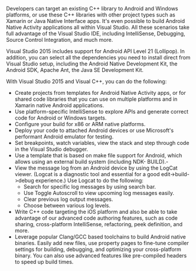 <properties
    pageTitle="Visual C++"
    description="Visual Studio 2015 adds new capabilities that enable Visual C++ developers to build cross-platform mobile code that runs on Android, iOS, and Windows, all from a shared code base."
    slug="crossplatmobile"
    order="200"    
    keywords="visual studio, vs2015, vs, visualstudio, cross-platform, mobile apps, iOS, Android, Windows Phone, C++"
/>

Developers can target an existing C++ library to Android and Windows platforms, or use these C++ libraries with other project types such as Xamarin or Java Native Interface apps. It's even possible to build Android Native Activity applications all within Visual Studio. All these scenarios take full advantage of the Visual Studio IDE, including IntelliSense, Debugging, Source Control Integration, and much more.

Visual Studio 2015 includes support for Android API Level 21 (Lollipop). In addition, you can select all the dependencies you need to install direct from Visual Studio setup, including the Android Native Development Kit, the Android SDK, Apache Ant, the Java SE Development Kit.

With Visual Studio 2015 and Visual C++, you can do the following:
 
- Create projects from templates for Android Native Activity apps, or for shared code libraries that you can use on multiple platforms and in Xamarin native Android applications.
- Use platform-specific IntelliSense to explore APIs and generate correct code for Android or Windows targets.
- Configure your build for x86 or ARM native platforms. 
- Deploy your code to attached Android devices or use Microsoft's performant Android emulator for testing. 
- Set breakpoints, watch variables, view the stack and step through code in the Visual Studio debugger.
- Use a template that is based on make file support for Android, which allows using an external build system (including NDK- BUILD).-  
- View the message log from an Android device by using the LogCat viewer. (Logcat is a diagnostic tool and essential for a good edit->build->debug experience.) 
Use Logcat to do the following:
	- Search for specific log messages by using search bar. 
	- Use Toggle Autoscroll to view upcoming log messages easily.
	- Clear previous log output messages.
	- Choose between various log levels.
- Write C++ code targeting the iOS platform and also be able to take advantage of our advanced code authoring features, such as code sharing, cross-platform IntelliSense, refactoring, peek definition, and more.
- Leverage popular Clang/GCC based toolchains to build Android native binaries. Easily add new files, use property pages to fine-tune compiler settings for building, debugging, and optimizing your cross-platform binary. You can also use advanced features like pre-compiled headers to speed up build times.




 
